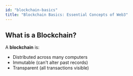 ```yaml
---
id: "blockchain-basics"
title: "Blockchain Basics: Essential Concepts of Web3"
---
```


## What is a Blockchain?

A **blockchain** is:

- Distributed across many computers
- Immutable (can't alter past records)
- Transparent (all transactions visible)




